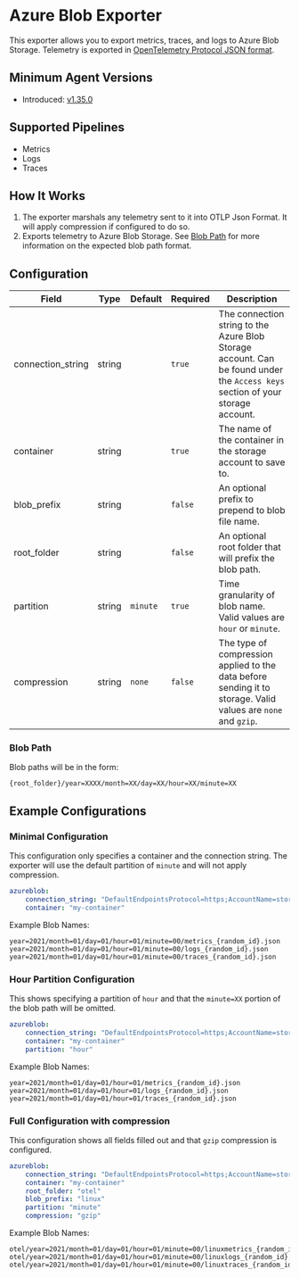 # Azure Blob Exporter

This exporter allows you to export metrics, traces, and logs to Azure Blob Storage. Telemetry is exported in [OpenTelemetry Protocol JSON format](https://github.com/open-telemetry/opentelemetry-proto).

## Minimum Agent Versions
- Introduced: [v1.35.0](https://github.com/observiq/bindplane-otel-collector/releases/tag/v1.35.0)

## Supported Pipelines
- Metrics
- Logs
- Traces

## How It Works
1. The exporter marshals any telemetry sent to it into OTLP Json Format. It will apply compression if configured to do so.
2. Exports telemetry to Azure Blob Storage. See [Blob Path](#blob-path) for more information on the expected blob path format.


## Configuration
| Field              | Type      | Default          | Required | Description                                                                                                                    |
|--------------------|-----------|------------------|----------|--------------------------------------------------------------------------------------------------------------------------------|
| connection_string  |  string   |                  | `true`   | The connection string to the Azure Blob Storage account. Can be found under the `Access keys` section of your storage account. |
| container          |  string   |                  | `true`   | The name of the container in the storage account to save to.                                                                   |
| blob_prefix        |  string   |                  | `false`  | An optional prefix to prepend to blob file name.                                                                               |
| root_folder        |  string   |                  | `false`  | An optional root folder that will prefix the blob path.                                                                        |
| partition          |  string   | `minute`         | `true`   | Time granularity of blob name. Valid values are `hour` or `minute`.                                                            |
| compression        |  string   | `none`           | `false`  | The type of compression applied to the data before sending it to storage. Valid values are `none` and `gzip`.                  |

### Blob Path
Blob paths will be in the form:

```
{root_folder}/year=XXXX/month=XX/day=XX/hour=XX/minute=XX
```

## Example Configurations

### Minimal Configuration

This configuration only specifies a container and the connection string. The exporter will use the default partition of `minute` and will not apply compression.

```yaml
azureblob:
    connection_string: "DefaultEndpointsProtocol=https;AccountName=storage_account_name;AccountKey=storage_account_key;EndpointSuffix=core.windows.net"
    container: "my-container"
```

Example Blob Names:

```
year=2021/month=01/day=01/hour=01/minute=00/metrics_{random_id}.json
year=2021/month=01/day=01/hour=01/minute=00/logs_{random_id}.json
year=2021/month=01/day=01/hour=01/minute=00/traces_{random_id}.json
```


### Hour Partition Configuration

This shows specifying a partition of `hour` and that the `minute=XX` portion of the blob path will be omitted.

```yaml
azureblob:
    connection_string: "DefaultEndpointsProtocol=https;AccountName=storage_account_name;AccountKey=storage_account_key;EndpointSuffix=core.windows.net"
    container: "my-container"
    partition: "hour"
```

Example Blob Names:

```
year=2021/month=01/day=01/hour=01/metrics_{random_id}.json
year=2021/month=01/day=01/hour=01/logs_{random_id}.json
year=2021/month=01/day=01/hour=01/traces_{random_id}.json
```

### Full Configuration with compression

This configuration shows all fields filled out and that `gzip` compression is configured.

```yaml
azureblob:
    connection_string: "DefaultEndpointsProtocol=https;AccountName=storage_account_name;AccountKey=storage_account_key;EndpointSuffix=core.windows.net"
    container: "my-container"
    root_folder: "otel"
    blob_prefix: "linux"
    partition: "minute"
    compression: "gzip"
```

Example Blob Names:

```
otel/year=2021/month=01/day=01/hour=01/minute=00/linuxmetrics_{random_id}.json.gz
otel/year=2021/month=01/day=01/hour=01/minute=00/linuxlogs_{random_id}.json.gz
otel/year=2021/month=01/day=01/hour=01/minute=00/linuxtraces_{random_id}.json.gz
```
